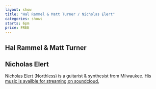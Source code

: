 ```yaml
---
layout: show
title: "Hal Rammel & Matt Turner / Nicholas Elert"
categories: shows
starts: 6pm
price: FREE
---
```


## Hal Rammel & Matt Turner

## Nicholas Elert

[Nicholas Elert][elert] ([Northless][northless]) is a guitarist & synthesist from Milwaukee. [His music is availble for streaming on soundcloud.][elert]

[elert]: https://soundcloud.com/nicholaselert/horror-vacui-iv
[northless]: http://www.northless.com

